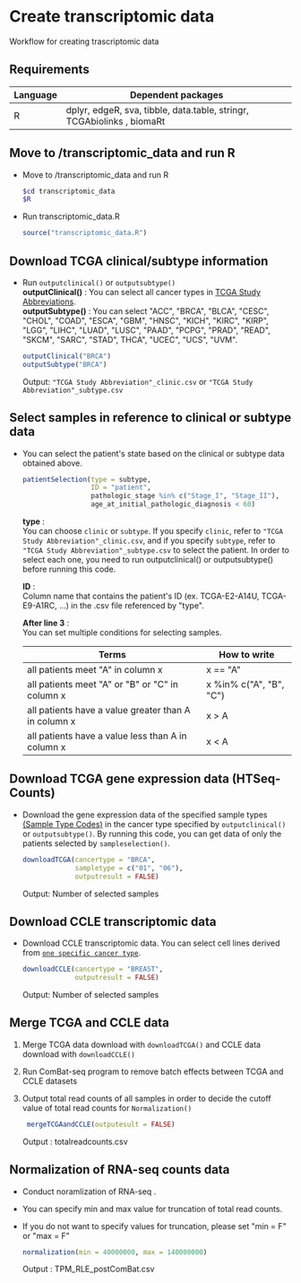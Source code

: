 # Create transcriptomic data

Workflow for creating trascriptomic data

## Requirements

| Language      | Dependent packages                                             |
| ------------- | -------------------------------------------------------------- |
| R | dplyr, edgeR, sva, tibble, data.table, stringr, TCGAbiolinks ,  biomaRt |



## Move to /transcriptomic_data and run R
- Move to /transcriptomic_data and run R

  ```bash
  $cd transcriptomic_data
  $R
  ```  

- Run transcriptomic_data.R

  ```R
  source("transcriptomic_data.R")
  ```

## Download TCGA clinical/subtype information

- Run `outputclinical()` or `outputsubtype()`  
**outputClinical()** :  You can select all cancer types in [TCGA Study Abbreviations](https://gdc.cancer.gov/resources-tcga-users/tcga-code-tables/tcga-study-abbreviations).  
**outputSubtype()** :  You can select "ACC", "BRCA", "BLCA", "CESC", "CHOL", "COAD", "ESCA", "GBM", "HNSC", "KICH", "KIRC", "KIRP", "LGG", "LIHC", "LUAD", "LUSC", "PAAD", "PCPG", "PRAD", "READ", "SKCM", "SARC", "STAD", THCA", "UCEC", "UCS", "UVM".



  ```R
  outputClinical("BRCA")
  outputSubtype("BRCA")
  ```

  Output: `"TCGA Study Abbreviation"_clinic.csv` or `"TCGA Study Abbreviation"_subtype.csv`


## Select samples in reference to clinical or subtype data

- You can select the patient's state based on the clinical or subtype data obtained above.   

  ```R
  patientSelection(type = subtype, 
                   ID = "patient",
                   pathologic_stage %in% c("Stage_I", "Stage_II"),
                   age_at_initial_pathologic_diagnosis < 60)
  ```

    **type** :   
    You can choose `clinic` or `subtype`. If you specify `clinic`, refer to `"TCGA Study Abbreviation"_clinic.csv`, and if you specify `subtype`, refer to `"TCGA Study Abbreviation"_subtype.csv` to select the patient. In order to select each one, you need to run outputclinical() or outputsubtype() before running this code.  

    **ID** :   
    Column name that contains the patient's ID (ex. TCGA-E2-A14U, TCGA-E9-A1RC, ...) in the .csv file referenced by "type". 

    **After line 3** :  
    You can set multiple conditions for selecting samples. 

    | Terms      | How to write                                             |
    | ------------- | -------------------------------------------------------------- |
    | all patients meet "A" in column x | x == "A" |
    | all patients meet "A" or "B" or "C" in column x | x %in% c("A", "B", "C") |
    | all patients have a value greater than A in column x | x > A  |
    | all patients have a value less than A in column x | x < A  |




## Download TCGA gene expression data (HTSeq-Counts)

 - Download the gene expression data of the specified sample types [(Sample Type Codes)](https://gdc.cancer.gov/resources-tcga-users/tcga-code-tables/sample-type-codes) in the cancer type specified by `outputclinical()` or `outputsubtype()`. By running this code, you can get data of only the patients selected by `sampleselection()`.

   ```R
   downloadTCGA(cancertype = "BRCA", 
                sampletype = c("01", "06"),
                outputresult = FALSE)
   ```  
   Output: Number of selected samples


## Download CCLE transcriptomic data


- Download CCLE transcriptomic data. You can select cell lines derived from [`one specific cancer type`](CCLE_cancertype.txt).

  ```R
  downloadCCLE(cancertype = "BREAST",
               outputresult = FALSE)
  ```  
  Output: Number of selected samples
 

## Merge TCGA and CCLE data
 1. Merge TCGA data download with `downloadTCGA()` and CCLE data download with `downloadCCLE()`
 2. Run ComBat-seq program to remove batch effects between TCGA and CCLE datasets  
 3. Output total read counts of all samples in order to decide the cutoff value of total read counts for `Normalization()`

    ```R
     mergeTCGAandCCLE(outputesult = FALSE)
     ```  

    Output : totalreadcounts.csv 

## Normalization of RNA-seq counts data
 - Conduct noramlization of RNA-seq .
 - You can specify min and max value for truncation of total read counts.
 - If you do not want to specify values for truncation, please set "min = F" or "max = F"

   ```R
   normalization(min = 40000000, max = 140000000)
   ```  
   Output : TPM_RLE_postComBat.csv



